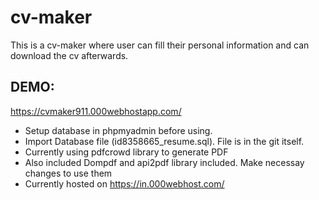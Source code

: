 # cv-maker
This is a cv-maker where user can fill their personal information and can download the cv afterwards. 

## DEMO: 
https://cvmaker911.000webhostapp.com/
<br>
* Setup database in phpmyadmin before using.
* Import Database file (id8358665_resume.sql). File is in the git itself.
* Currently using pdfcrowd library to generate PDF
* Also included Dompdf and api2pdf library included. Make necessay changes to use them
* Currently hosted on https://in.000webhost.com/
